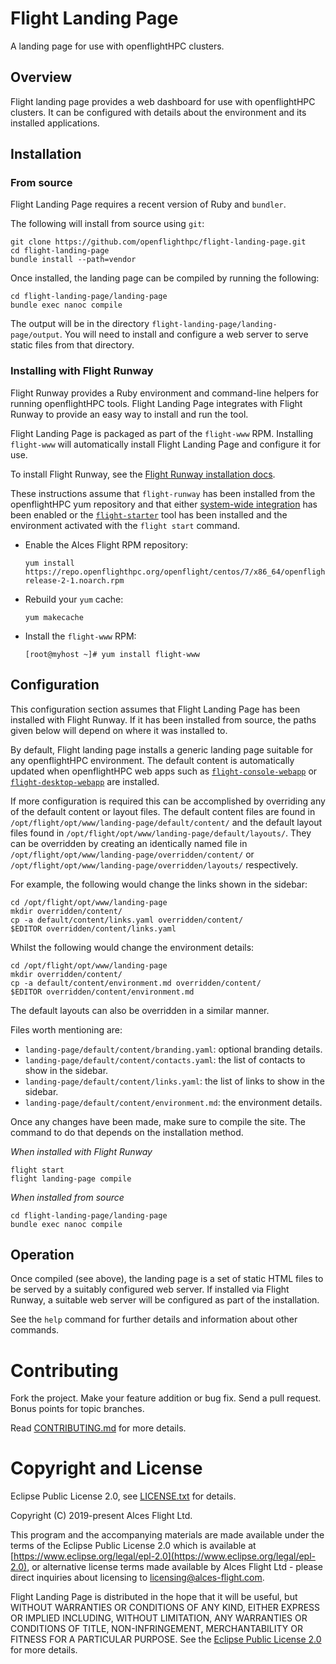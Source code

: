 # Flight Landing Page

A landing page for use with openflightHPC clusters.

## Overview

Flight landing page provides a web dashboard for use with openflightHPC
clusters.  It can be configured with details about the environment and its
installed applications.

## Installation

### From source

Flight Landing Page requires a recent version of Ruby and `bundler`.

The following will install from source using `git`:

```
git clone https://github.com/openflighthpc/flight-landing-page.git
cd flight-landing-page
bundle install --path=vendor
```

Once installed, the landing page can be compiled by running the following:

```
cd flight-landing-page/landing-page
bundle exec nanoc compile
```

The output will be in the directory `flight-landing-page/landing-page/output`.
You will need to install and configure a web server to serve static files from
that directory.

### Installing with Flight Runway

Flight Runway provides a Ruby environment and command-line helpers for
running openflightHPC tools.  Flight Landing Page integrates with Flight
Runway to provide an easy way to install and run the tool.

Flight Landing Page is packaged as part of the `flight-www` RPM.  Installing
`flight-www` will automatically install Flight Landing Page and configure it
for use.

To install Flight Runway, see the [Flight Runway installation
docs](https://github.com/openflighthpc/flight-runway#installation).

These instructions assume that `flight-runway` has been installed from the
openflightHPC yum repository and that either [system-wide
integration](https://github.com/openflighthpc/flight-runway#system-wide-integration)
has been enabled or the
[`flight-starter`](https://github.com/openflighthpc/flight-starter) tool has
been installed and the environment activated with the `flight start` command.

 * Enable the Alces Flight RPM repository:

    ```
    yum install https://repo.openflighthpc.org/openflight/centos/7/x86_64/openflighthpc-release-2-1.noarch.rpm
    ```

 * Rebuild your `yum` cache:

    ```
    yum makecache
    ```

 * Install the `flight-www` RPM:

    ```
    [root@myhost ~]# yum install flight-www
    ```

## Configuration

This configuration section assumes that Flight Landing Page has been installed
with Flight Runway.  If it has been installed from source, the paths given
below will depend on where it was installed to.

By default, Flight landing page installs a generic landing page suitable for
any openflightHPC environment.  The default content is automatically updated
when openflightHPC web apps such as
[`flight-console-webapp`](https://github.com/openflighthpc/flight-console-webapp)
or
[`flight-desktop-webapp`](https://github.com/openflighthpc/flight-desktop-webapp)
are installed.

If more configuration is required this can be accomplished by overriding any
of the default content or layout files.  The default content files are found
in `/opt/flight/opt/www/landing-page/default/content/` and the default layout
files found in `/opt/flight/opt/www/landing-page/default/layouts/`.  They can
be overridden by creating an identically named file in
`/opt/flight/opt/www/landing-page/overridden/content/` or
`/opt/flight/opt/www/landing-page/overridden/layouts/` respectively.

For example, the following would change the links shown in the sidebar:

```
cd /opt/flight/opt/www/landing-page
mkdir overridden/content/
cp -a default/content/links.yaml overridden/content/
$EDITOR overridden/content/links.yaml
```

Whilst the following would change the environment details:

```
cd /opt/flight/opt/www/landing-page
mkdir overridden/content/
cp -a default/content/environment.md overridden/content/
$EDITOR overridden/content/environment.md
```

The default layouts can also be overridden in a similar manner.

Files worth mentioning are:

 - `landing-page/default/content/branding.yaml`: optional branding details.
 - `landing-page/default/content/contacts.yaml`: the list of contacts to show
   in the sidebar.
 - `landing-page/default/content/links.yaml`: the list of links to show in the
   sidebar.
 - `landing-page/default/content/environment.md`: the environment details.

Once any changes have been made, make sure to compile the site.  The command
to do that depends on the installation method.

*When installed with Flight Runway*

```
flight start
flight landing-page compile
```

*When installed from source*

```
cd flight-landing-page/landing-page
bundle exec nanoc compile
```

## Operation

Once compiled (see above), the landing page is a set of static HTML files to
be served by a suitably configured web server.  If installed via Flight
Runway, a suitable web server will be configured as part of the installation.

See the `help` command for further details and information about other
commands.

# Contributing

Fork the project. Make your feature addition or bug fix. Send a pull
request. Bonus points for topic branches.

Read [CONTRIBUTING.md](CONTRIBUTING.md) for more details.

# Copyright and License

Eclipse Public License 2.0, see [LICENSE.txt](LICENSE.txt) for details.

Copyright (C) 2019-present Alces Flight Ltd.

This program and the accompanying materials are made available under
the terms of the Eclipse Public License 2.0 which is available at
[https://www.eclipse.org/legal/epl-2.0](https://www.eclipse.org/legal/epl-2.0),
or alternative license terms made available by Alces Flight Ltd -
please direct inquiries about licensing to
[licensing@alces-flight.com](mailto:licensing@alces-flight.com).

Flight Landing Page is distributed in the hope that it will be
useful, but WITHOUT WARRANTIES OR CONDITIONS OF ANY KIND, EITHER
EXPRESS OR IMPLIED INCLUDING, WITHOUT LIMITATION, ANY WARRANTIES OR
CONDITIONS OF TITLE, NON-INFRINGEMENT, MERCHANTABILITY OR FITNESS FOR
A PARTICULAR PURPOSE. See the [Eclipse Public License 2.0](https://opensource.org/licenses/EPL-2.0) for more
details.
